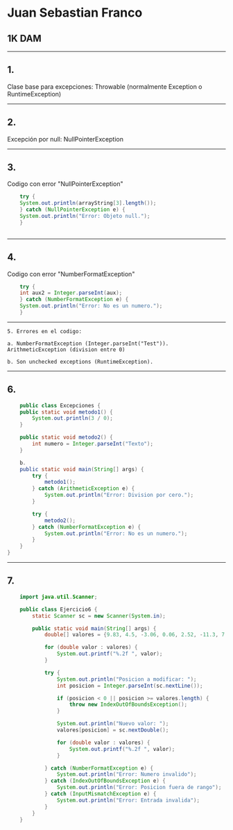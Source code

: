 # Juan Sebastian Franco 
## 1K DAM

---

## 1. 
Clase base para excepciones: Throwable (normalmente Exception o RuntimeException)
    
    

---

## 2. 
Excepción por null: NullPointerException

---

## 3. 
Codigo con error "NullPointerException"

```java
    try {
    System.out.println(arrayString[3].length());
    } catch (NullPointerException e) {
    System.out.println("Error: Objeto null.");
    }
    
```

---

## 4. 
Codigo con error "NumberFormatException"

```java
    try {
    int aux2 = Integer.parseInt(aux);
    } catch (NumberFormatException e) {
    System.out.println("Error: No es un numero.");
    }
```

---

    5. Errores en el codigo:

    a. NumberFormatException (Integer.parseInt("Test")).
    ArithmeticException (division entre 0)

    b. Son unchecked exceptions (RuntimeException).
---

## 6. 
```java
    public class Excepciones {
    public static void metodo1() {
        System.out.println(3 / 0);
    }

    public static void metodo2() {
        int numero = Integer.parseInt("Texto");
    }

    b. 
    public static void main(String[] args) {
        try {
            metodo1();
        } catch (ArithmeticException e) {
            System.out.println("Error: Division por cero.");
        }

        try {
            metodo2();
        } catch (NumberFormatException e) {
            System.out.println("Error: No es un numero.");
        }
    }
}
```
    
---

## 7. 
```java
    import java.util.Scanner;

    public class Ejercicio6 {
        static Scanner sc = new Scanner(System.in);

        public static void main(String[] args) {
            double[] valores = {9.83, 4.5, -3.06, 0.06, 2.52, -11.3, 7.60, 3.00, -30.4, 105.2};

            for (double valor : valores) {
                System.out.printf("%.2f ", valor);
            }

            try {
                System.out.println("Posicion a modificar: ");
                int posicion = Integer.parseInt(sc.nextLine());

                if (posicion < 0 || posicion >= valores.length) {
                    throw new IndexOutOfBoundsException();
                }

                System.out.println("Nuevo valor: ");
                valores[posicion] = sc.nextDouble();

                for (double valor : valores) {
                    System.out.printf("%.2f ", valor);
                }

            } catch (NumberFormatException e) {
                System.out.println("Error: Numero invalido");
            } catch (IndexOutOfBoundsException e) {
                System.out.println("Error: Posicion fuera de rango");
            } catch (InputMismatchException e) {
                System.out.println("Error: Entrada invalida");
            } 
        }
    }
   ```

